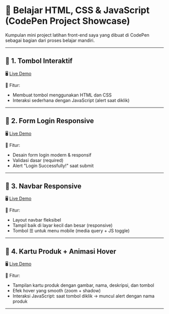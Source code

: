 # 🎨 Belajar HTML, CSS & JavaScript (CodePen Project Showcase)

Kumpulan mini project latihan front-end saya yang dibuat di CodePen sebagai bagian dari proses belajar mandiri.

---

## 🔹 1. Tombol Interaktif

🖥 [Live Demo](https://codepen.io/enozin/pen/OPVBOLd)

📄 Fitur:
- Membuat tombol menggunakan HTML dan CSS
- Interaksi sederhana dengan JavaScript (alert saat diklik)

---

## 🔹 2. Form Login Responsive

🖥 [Live Demo](https://codepen.io/enozin/pen/VYLErvd)

📄 Fitur:
- Desain form login modern & responsif
- Validasi dasar (required)
- Alert "Login Successfully!" saat submit

---

## 🔹 3. Navbar Responsive

🖥 [Live Demo](https://codepen.io/enozin/pen/wBaYPWV)

📄 Fitur:
- Layout navbar fleksibel
- Tampil baik di layar kecil dan besar (responsive)
- Tombol ☰ untuk menu mobile (media query + JS toggle)

---

## 🔹 4. Kartu Produk + Animasi Hover

🖥 [Live Demo](https://codepen.io/enozin/pen/WbvaXjv)

📄 Fitur:
- Tampilan kartu produk dengan gambar, nama, deskripsi, dan tombol
- Efek hover yang smooth (zoom + shadow)
- Interaksi JavaScript: saat tombol diklik → muncul alert dengan nama produk

---
